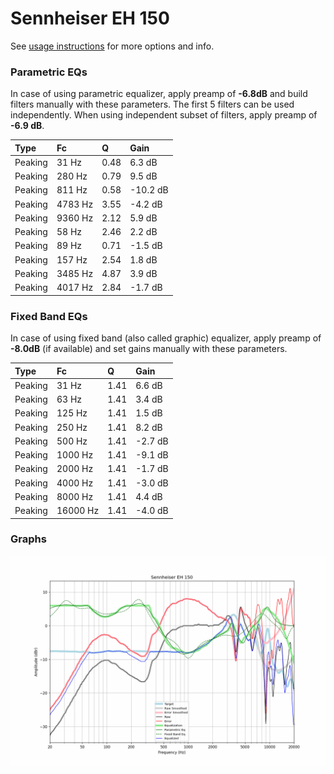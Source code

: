 # Sennheiser EH 150
See [usage instructions](https://github.com/jaakkopasanen/AutoEq#usage) for more options and info.

### Parametric EQs
In case of using parametric equalizer, apply preamp of **-6.8dB** and build filters manually
with these parameters. The first 5 filters can be used independently.
When using independent subset of filters, apply preamp of **-6.9 dB**.

| Type    | Fc      |    Q | Gain     |
|:--------|:--------|:-----|:---------|
| Peaking | 31 Hz   | 0.48 | 6.3 dB   |
| Peaking | 280 Hz  | 0.79 | 9.5 dB   |
| Peaking | 811 Hz  | 0.58 | -10.2 dB |
| Peaking | 4783 Hz | 3.55 | -4.2 dB  |
| Peaking | 9360 Hz | 2.12 | 5.9 dB   |
| Peaking | 58 Hz   | 2.46 | 2.2 dB   |
| Peaking | 89 Hz   | 0.71 | -1.5 dB  |
| Peaking | 157 Hz  | 2.54 | 1.8 dB   |
| Peaking | 3485 Hz | 4.87 | 3.9 dB   |
| Peaking | 4017 Hz | 2.84 | -1.7 dB  |

### Fixed Band EQs
In case of using fixed band (also called graphic) equalizer, apply preamp of **-8.0dB**
(if available) and set gains manually with these parameters.

| Type    | Fc       |    Q | Gain    |
|:--------|:---------|:-----|:--------|
| Peaking | 31 Hz    | 1.41 | 6.6 dB  |
| Peaking | 63 Hz    | 1.41 | 3.4 dB  |
| Peaking | 125 Hz   | 1.41 | 1.5 dB  |
| Peaking | 250 Hz   | 1.41 | 8.2 dB  |
| Peaking | 500 Hz   | 1.41 | -2.7 dB |
| Peaking | 1000 Hz  | 1.41 | -9.1 dB |
| Peaking | 2000 Hz  | 1.41 | -1.7 dB |
| Peaking | 4000 Hz  | 1.41 | -3.0 dB |
| Peaking | 8000 Hz  | 1.41 | 4.4 dB  |
| Peaking | 16000 Hz | 1.41 | -4.0 dB |

### Graphs
![](./Sennheiser%20EH%20150.png)